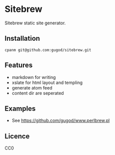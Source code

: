 Sitebrew
====

Sitebrew static site generator.

Installation
----

    cpanm git@github.com:gugod/sitebrew.git

Features
----

- markdown for writing
- xslate for html layout and templing
- generate atom feed
- content dir are seperated

Examples
----

- See https://github.com/gugod/www.perlbrew.pl

Licence
----

CC0

